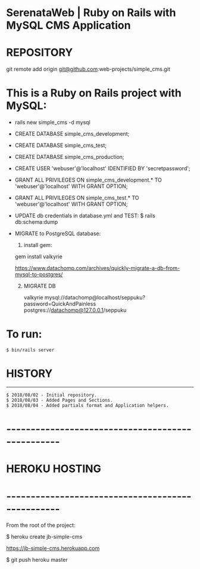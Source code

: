 SerenataWeb | Ruby on Rails with MySQL CMS Application
================================================================================

# REPOSITORY
git remote add origin git@github.com:web-projects/simple_cms.git

# This is a Ruby on Rails project with MySQL:

  * rails new simple_cms -d mysql
  * CREATE DATABASE simple_cms_development;
  * CREATE DATABASE simple_cms_test;
  * CREATE DATABASE simple_cms_production;
  * CREATE USER 'webuser'@'localhost' IDENTIFIED BY 'secretpassword';
  * GRANT ALL PRIVILEGES ON simple_cms_development.* TO 'webuser'@'localhost' WITH GRANT OPTION;
  * GRANT ALL PRIVILEGES ON simple_cms_test.* TO 'webuser'@'localhost' WITH GRANT OPTION;
  * UPDATE db credentials in database.yml and TEST: $ rails db:schema:dump

  * MIGRATE to PostgreSQL database:

    1. install gem:

      gem install valkyrie

    https://www.datachomp.com/archives/quickly-migrate-a-db-from-mysql-to-postgres/

    2.  MIGRATE DB

        valkyrie mysql://datachomp@localhost/seppuku?password=QuickAndPainless postgres://datachomp@127.0.0.1/seppuku


# To run:

    $ bin/rails server

# HISTORY
-----------------

    $ 2018/08/02 - Initial repository.
    $ 2018/08/03 - Added Pages and Sections.
    $ 2018/08/04 - Added partials format and Application helpers.

# -------------------------------------------------
# HEROKU HOSTING
# -------------------------------------------------

  From the root of the project:

  $ heroku create jb-simple-cms

  https://jb-simple-cms.herokuapp.com

  $ git push heroku master
